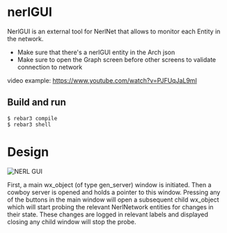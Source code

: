 nerlGUI
=====

NerlGUI is an external tool for NerlNet that allows to monitor each Entity in the network.
* Make sure that there's a nerlGUI entity in the Arch json
* Make sure to open the Graph screen before other screens to validate connection to network

video example: https://www.youtube.com/watch?v=PJFUqJaL9mI

Build and run
-----

    $ rebar3 compile
    $ rebar3 shell


Design
====

![NERL GUI](https://user-images.githubusercontent.com/1270091/186702022-98313349-fdeb-472c-b30e-ef9874a3705d.png)

First, a main wx_object (of type gen_server) window is initiated. Then a cowboy server is opened and holds a pointer to this window.
Pressing any of the buttons in the main window will open a subsequent child wx_object which will start probing the relevant NerlNetwork entities for changes in their state. These changes are logged in relevant labels and displayed
closing any child window will stop the probe.
